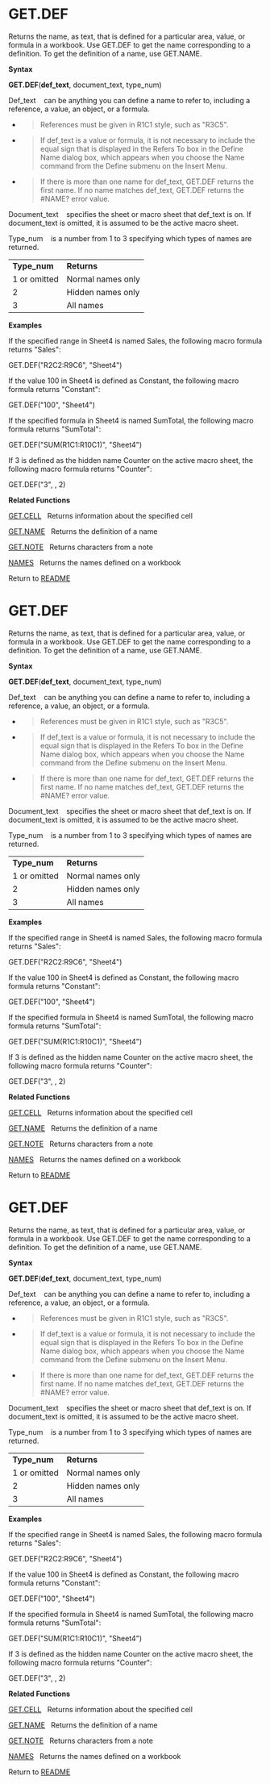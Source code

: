 # GET.DEF

Returns the name, as text, that is defined for a particular area, value,
or formula in a workbook. Use GET.DEF to get the name corresponding to a
definition. To get the definition of a name, use GET.NAME.

**Syntax**

**GET.DEF**(**def\_text**, document\_text, type\_num)

Def\_text&nbsp;&nbsp;&nbsp;&nbsp;can be anything you can define a name
to refer to, including a reference, a value, an object, or a formula.

  - > References must be given in R1C1 style, such as "R3C5".

  - > If def\_text is a value or formula, it is not necessary to include
    > the equal sign that is displayed in the Refers To box in the
    > Define Name dialog box, which appears when you choose the Name
    > command from the Define submenu on the Insert Menu.

  - > If there is more than one name for def\_text, GET.DEF returns the
    > first name. If no name matches def\_text, GET.DEF returns the
    > \#NAME? error value.

Document\_text&nbsp;&nbsp;&nbsp;&nbsp;specifies the sheet or macro sheet
that def\_text is on. If document\_text is omitted, it is assumed to be
the active macro sheet.

Type\_num&nbsp;&nbsp;&nbsp;&nbsp;is a number from 1 to 3 specifying
which types of names are returned.

|               |                   |
| ------------- | ----------------- |
| **Type\_num** | **Returns**       |
| 1 or omitted  | Normal names only |
| 2             | Hidden names only |
| 3             | All names         |

**Examples**

If the specified range in Sheet4 is named Sales, the following macro
formula returns "Sales":

GET.DEF("R2C2:R9C6", "Sheet4")

If the value 100 in Sheet4 is defined as Constant, the following macro
formula returns "Constant":

GET.DEF("100", "Sheet4")

If the specified formula in Sheet4 is named SumTotal, the following
macro formula returns "SumTotal":

GET.DEF("SUM(R1C1:R10C1)", "Sheet4")

If 3 is defined as the hidden name Counter on the active macro sheet,
the following macro formula returns "Counter":

GET.DEF("3", , 2)

**Related Functions**

[GET.CELL](GET.CELL.md)&nbsp;&nbsp;&nbsp;Returns information about the specified cell

[GET.NAME](GET.NAME.md)&nbsp;&nbsp;&nbsp;Returns the definition of a name

[GET.NOTE](GET.NOTE.md)&nbsp;&nbsp;&nbsp;Returns characters from a note

[NAMES](NAMES.md)&nbsp;&nbsp;&nbsp;Returns the names defined on a workbook



Return to [README](README.md#G)

# GET.DEF

Returns the name, as text, that is defined for a particular area, value,
or formula in a workbook. Use GET.DEF to get the name corresponding to a
definition. To get the definition of a name, use GET.NAME.

**Syntax**

**GET.DEF**(**def\_text**, document\_text, type\_num)

Def\_text&nbsp;&nbsp;&nbsp;&nbsp;can be anything you can define a name
to refer to, including a reference, a value, an object, or a formula.

  - > References must be given in R1C1 style, such as "R3C5".

  - > If def\_text is a value or formula, it is not necessary to include
    > the equal sign that is displayed in the Refers To box in the
    > Define Name dialog box, which appears when you choose the Name
    > command from the Define submenu on the Insert Menu.

  - > If there is more than one name for def\_text, GET.DEF returns the
    > first name. If no name matches def\_text, GET.DEF returns the
    > \#NAME? error value.

Document\_text&nbsp;&nbsp;&nbsp;&nbsp;specifies the sheet or macro sheet
that def\_text is on. If document\_text is omitted, it is assumed to be
the active macro sheet.

Type\_num&nbsp;&nbsp;&nbsp;&nbsp;is a number from 1 to 3 specifying
which types of names are returned.

|               |                   |
| ------------- | ----------------- |
| **Type\_num** | **Returns**       |
| 1 or omitted  | Normal names only |
| 2             | Hidden names only |
| 3             | All names         |

**Examples**

If the specified range in Sheet4 is named Sales, the following macro
formula returns "Sales":

GET.DEF("R2C2:R9C6", "Sheet4")

If the value 100 in Sheet4 is defined as Constant, the following macro
formula returns "Constant":

GET.DEF("100", "Sheet4")

If the specified formula in Sheet4 is named SumTotal, the following
macro formula returns "SumTotal":

GET.DEF("SUM(R1C1:R10C1)", "Sheet4")

If 3 is defined as the hidden name Counter on the active macro sheet,
the following macro formula returns "Counter":

GET.DEF("3", , 2)

**Related Functions**

[GET.CELL](GET.CELL.md)&nbsp;&nbsp;&nbsp;Returns information about the specified cell

[GET.NAME](GET.NAME.md)&nbsp;&nbsp;&nbsp;Returns the definition of a name

[GET.NOTE](GET.NOTE.md)&nbsp;&nbsp;&nbsp;Returns characters from a note

[NAMES](NAMES.md)&nbsp;&nbsp;&nbsp;Returns the names defined on a workbook



Return to [README](README.md#G)

# GET.DEF

Returns the name, as text, that is defined for a particular area, value,
or formula in a workbook. Use GET.DEF to get the name corresponding to a
definition. To get the definition of a name, use GET.NAME.

**Syntax**

**GET.DEF**(**def\_text**, document\_text, type\_num)

Def\_text&nbsp;&nbsp;&nbsp;&nbsp;can be anything you can define a name
to refer to, including a reference, a value, an object, or a formula.

  - > References must be given in R1C1 style, such as "R3C5".

  - > If def\_text is a value or formula, it is not necessary to include
    > the equal sign that is displayed in the Refers To box in the
    > Define Name dialog box, which appears when you choose the Name
    > command from the Define submenu on the Insert Menu.

  - > If there is more than one name for def\_text, GET.DEF returns the
    > first name. If no name matches def\_text, GET.DEF returns the
    > \#NAME? error value.

Document\_text&nbsp;&nbsp;&nbsp;&nbsp;specifies the sheet or macro sheet
that def\_text is on. If document\_text is omitted, it is assumed to be
the active macro sheet.

Type\_num&nbsp;&nbsp;&nbsp;&nbsp;is a number from 1 to 3 specifying
which types of names are returned.

|               |                   |
| ------------- | ----------------- |
| **Type\_num** | **Returns**       |
| 1 or omitted  | Normal names only |
| 2             | Hidden names only |
| 3             | All names         |

**Examples**

If the specified range in Sheet4 is named Sales, the following macro
formula returns "Sales":

GET.DEF("R2C2:R9C6", "Sheet4")

If the value 100 in Sheet4 is defined as Constant, the following macro
formula returns "Constant":

GET.DEF("100", "Sheet4")

If the specified formula in Sheet4 is named SumTotal, the following
macro formula returns "SumTotal":

GET.DEF("SUM(R1C1:R10C1)", "Sheet4")

If 3 is defined as the hidden name Counter on the active macro sheet,
the following macro formula returns "Counter":

GET.DEF("3", , 2)

**Related Functions**

[GET.CELL](GET.CELL.md)&nbsp;&nbsp;&nbsp;Returns information about the specified cell

[GET.NAME](GET.NAME.md)&nbsp;&nbsp;&nbsp;Returns the definition of a name

[GET.NOTE](GET.NOTE.md)&nbsp;&nbsp;&nbsp;Returns characters from a note

[NAMES](NAMES.md)&nbsp;&nbsp;&nbsp;Returns the names defined on a workbook



Return to [README](README.md#G)

